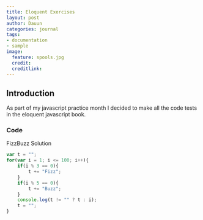 ```yaml
---
title: Eloquent Exercises
layout: post
author: Dauun
categories: journal
tags:
- documentation
- sample
image:
  feature: spools.jpg
  credit: 
  creditlink:
---
```


## Introduction

As part of my javascript practice month I decided to make all the code tests in the eloquent javascript book.

### Code

FizzBuzz Solution

```js
var t = "";
for(var i = 1; i <= 100; i++){
	if(i % 3 == 0){
		t += "Fizz";
    }
	if(i % 5 == 0){
		t += "Buzz";
	}
	console.log(t != "" ? t : i);
	t = "";
}
```